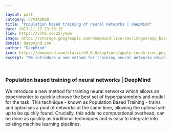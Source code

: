 ```yaml
---

layout: post
category: C7VJAGM2R
title: "Population based training of neural networks | DeepMind"
date: 2017-11-27 13:33:17
link: https://vrhk.co/2zryVwb
image: https://storage.googleapis.com/deepmind-live-cms/images/pop_based_promo.width-600.png
domain: deepmind.com
author: "DeepMind"
icon: https://deepmind.com/static/v0.0.0/appIcons/apple-touch-icon.png
excerpt: "We introduce a new method for training neural networks which allows an experimenter to quickly choose the best set of hyperparameters and model for the task. This technique - known as Population Based Training - trains and optimises a pool of networks at the same time, allowing the optimal set-up to be quickly found. Crucially, this adds no computational overhead, can be done as quickly as traditional techniques and is easy to integrate into existing machine learning pipelines."

---
```


### Population based training of neural networks | DeepMind

We introduce a new method for training neural networks which allows an experimenter to quickly choose the best set of hyperparameters and model for the task. This technique - known as Population Based Training - trains and optimises a pool of networks at the same time, allowing the optimal set-up to be quickly found. Crucially, this adds no computational overhead, can be done as quickly as traditional techniques and is easy to integrate into existing machine learning pipelines.